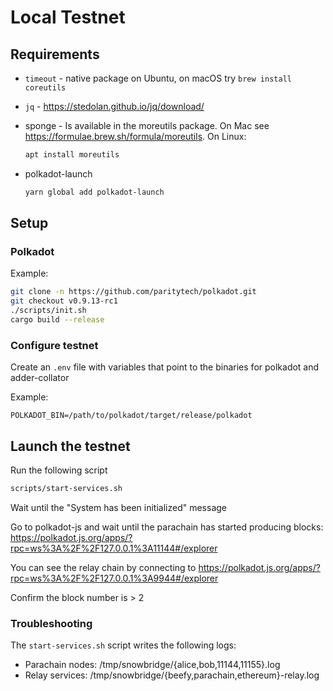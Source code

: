 # Local Testnet

## Requirements
* `timeout` - native package on Ubuntu, on macOS try ```brew install coreutils```
* `jq` - https://stedolan.github.io/jq/download/
* sponge - Is available in the moreutils package. On Mac see https://formulae.brew.sh/formula/moreutils. On Linux:

  ```bash
  apt install moreutils
  ```

* polkadot-launch

  ```bash
  yarn global add polkadot-launch
  ```

## Setup

### Polkadot

Example:
```bash
git clone -n https://github.com/paritytech/polkadot.git
git checkout v0.9.13-rc1
./scripts/init.sh
cargo build --release
```

### Configure testnet

Create an `.env` file with variables that point to the binaries for polkadot and adder-collator

Example:
```
POLKADOT_BIN=/path/to/polkadot/target/release/polkadot
```

## Launch the testnet

Run the following script
```bash
scripts/start-services.sh
```

Wait until the "System has been initialized" message

Go to polkadot-js and wait until the parachain has started producing blocks:
https://polkadot.js.org/apps/?rpc=ws%3A%2F%2F127.0.0.1%3A11144#/explorer

You can see the relay chain by connecting to https://polkadot.js.org/apps/?rpc=ws%3A%2F%2F127.0.0.1%3A9944#/explorer

Confirm the block number is > 2

### Troubleshooting

The `start-services.sh` script writes the following logs:

- Parachain nodes: /tmp/snowbridge/{alice,bob,11144,11155}.log
- Relay services: /tmp/snowbridge/{beefy,parachain,ethereum}-relay.log
